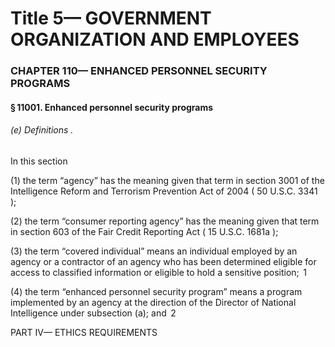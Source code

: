 
# Title 5— GOVERNMENT ORGANIZATION AND EMPLOYEES
### CHAPTER 110— ENHANCED PERSONNEL SECURITY PROGRAMS
#### § 11001. Enhanced personnel security programs
###### (e) Definitions .

In this section

(1) the term “agency” has the meaning given that term in section 3001 of the Intelligence Reform and Terrorism Prevention Act of 2004 ( 50 U.S.C. 3341 );

(2) the term “consumer reporting agency” has the meaning given that term in section 603 of the Fair Credit Reporting Act ( 15 U.S.C. 1681a );

(3) the term “covered individual” means an individual employed by an agency or a contractor of an agency who has been determined eligible for access to classified information or eligible to hold a sensitive position;  1

(4) the term “enhanced personnel security program” means a program implemented by an agency at the direction of the Director of National Intelligence under subsection (a); and  2

PART IV— ETHICS REQUIREMENTS
